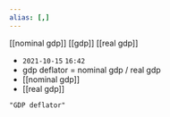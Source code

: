 ```yaml
---
alias: [,]
---
```

[[nominal gdp]] [[gdp]] [[real gdp]]

- `2021-10-15` `16:42`
- gdp deflator = nominal gdp / real gdp
- [[nominal gdp]]
- [[real gdp]]
```query
"GDP deflator"
```